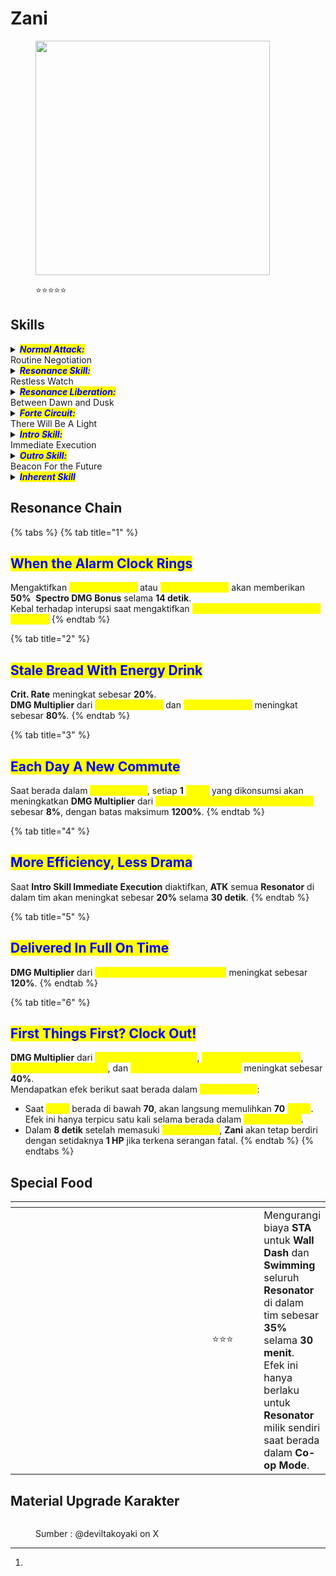 # Zani

<figure><img src="https://i.postimg.cc/HW2vrTjh/zani.png" alt="" width="375"><figcaption><p><span data-gb-custom-inline data-tag="emoji" data-code="2b50">⭐</span><span data-gb-custom-inline data-tag="emoji" data-code="2b50">⭐</span><span data-gb-custom-inline data-tag="emoji" data-code="2b50">⭐</span><span data-gb-custom-inline data-tag="emoji" data-code="2b50">⭐</span><span data-gb-custom-inline data-tag="emoji" data-code="2b50">⭐</span></p></figcaption></figure>

## Skills

<details>

<summary><em><mark style="color:blue;"><strong>Normal Attack:</strong></mark></em><br>Routine Negotiation</summary>

<mark style="color:blue;">**Basic Attack**</mark>\
Melakukan hingga **4** serangan berturut-turut untuk <img src="https://wuthering.wiki/img/element_5.png" alt="" data-size="line"> **Spectro DMG.**\
Setelah melakukan **Basic Attack Stage 3**, dapat menekan **Normal Attack** pada waktu yang tepat untuk melakukan <mark style="color:yellow;">**Basic Attack Breakthrough**</mark>, lalu melanjutkan ke **Basic Attack Stage 4** dengan menekan **Normal Attack** lagi.\
Setelah **Basic Attack Stage 3**, **Basic Attack Stage 4** juga dapat diaktifkan dengan melakukan **dodging (menghindar)**, lalu menekan **Normal Attack** dalam waktu tertentu setelah **Basic Attack Stage 3**.\
\
<mark style="color:blue;">**Heavy Attack**</mark>\
Mengonsumsi **STA** untuk menyerang target, memberikan <img src="https://wuthering.wiki/img/element_5.png" alt="" data-size="line"> **Spectro DMG.**\
Menekan **Normal Attack** dalam waktu tertentu dapat melakukan **Basic Attack Stage 3**.\
\
<mark style="color:blue;">**Mid-air Attack**</mark>\
Mengonsumsi **STA** untuk melakukan **plunging attack**, memberikan <img src="https://wuthering.wiki/img/element_5.png" alt="" data-size="line"> **Spectro DMG**.\
Menekan **Normal Attack** dalam waktu tertentu dapat melakukan **Basic Attack Stage 3**.\
\
<mark style="color:blue;">**Dodge Counter**</mark>\
Menekan **Normal Attack** dalam waktu tertentu setelah berhasil melakukan **dodge (menghindar)** untuk menyerang target, memberikan <img src="https://wuthering.wiki/img/element_5.png" alt="" data-size="line"> **Spectro DMG**.\
Setelah itu, menekan **Normal Attack** pada waktu yang tepat akan mengaktifkan **Basic Attack Breakthrough**.\
Jika **Dodge Counter** tidak dilanjutkan dengan **Basic Attack Stage 4**, dapat menekan **Normal Attack** di darat dalam waktu tertentu untuk mengaktifkan **Basic Attack Stage 4**.

</details>

<details>

<summary><em><mark style="color:blue;"><strong>Resonance Skill:</strong></mark></em><br>Restless Watch</summary>

<mark style="color:blue;">**Standard Defense Protocol**</mark>\
Menyerang target untuk memberikan <img src="https://wuthering.wiki/img/element_5.png" alt="" data-size="line"> **Spectro DMG** dan memasuki posisi bertahan (**block stance**).\
Status ini akan berakhir lebih cepat jika **Zani** diganti keluar dari medan pertempuran.\
Menekan **Normal Attack** dalam waktu tertentu dapat melakukan **Basic Attack Stage 3**, memulihkan **10** poin <mark style="color:yellow;">**Redundant Energy**</mark> dan menyebabkan efek <mark style="color:yellow;">**Stagnate**</mark> pada target saat terkena serangan.\
Saat menerima serangan dari musuh dalam posisi bertahan, serangan tersebut akan mengurangi **100% DMG** yang diterima dan memberikan efek <mark style="color:yellow;">**Stagnate**</mark> ke target di sekitar, lalu mengaktifkan <mark style="color:yellow;">**Resonance Skill Pinpoint Strike**</mark>, memberikan memberikan <img src="https://wuthering.wiki/img/element_5.png" alt="" data-size="line"> **Spectro DMG** serta mengurangi **Vibration Strength** mereka sebesar **5%**.\
**DMG** yang diterima oleh **Zani** juga dikurangi sebesar **30%** selama **2 detik** setelahnya.

<mark style="color:blue;">**Crisis Response Protocol**</mark>\
Saat **Zani** tidak berada dalam <mark style="color:yellow;">**Inferno Mode**</mark> dan memiliki <mark style="color:yellow;">**Redundant Energy**</mark> penuh, **Resonance Skill** miliknya akan digantikan menjadi <mark style="color:yellow;">**Resonance Skill Crisis Response Protocol**</mark>.\
Menahan tombol **Resonance Skill** akan membuat **Zani** memasuki <mark style="color:yellow;">**Ready Stance**</mark>. Selama berada di <mark style="color:yellow;">**Ready Stance**</mark>, **Zani** kebal terhadap interupsi. Status ini akan berakhir lebih cepat jika **Zani** diganti keluar dari medan pertempuran.\
Setelah melepaskan tombol **Resonance Skill** atau saat durasi stance berakhir, semua <mark style="color:yellow;">**Redundant Energy**</mark> akan dikonsumsi untuk mengaktifkan <mark style="color:yellow;">**Targeted Action**</mark>, memberikan <img src="https://wuthering.wiki/img/element_5.png" alt="" data-size="line"> **Spectro DMG**.\
Jika terkena serangan musuh saat berada di <mark style="color:yellow;">**Ready Stance**</mark>, serangan tersebut akan mengurangi **100% DMG** yang diterima dan semua <mark style="color:yellow;">**Redundant Energy**</mark> akan dikonsumsi untuk mengaktifkan <mark style="color:yellow;">**Forcible Riposte**</mark>, memberikan <img src="https://wuthering.wiki/img/element_5.png" alt="" data-size="line"> **Spectro DMG,** menyebabkan efek **Stagnate** pada target, serta mengurangi **Vibration Strength** mereka sebesar **5%**.\
**DMG** yang diterima oleh **Zani** juga dikurangi sebesar **30%** selama **2 detik** setelahnya.\
Mengaktifkan <mark style="color:yellow;">**Targeted Action**</mark> atau <mark style="color:yellow;">**Forcible Riposte**</mark> akan memberikan satu stack <mark style="color:yellow;">**Heliacal Ember**</mark> kepada target saat terkena serangan dan memulihkan <mark style="color:yellow;">**Blaze**</mark> sebelum masuk ke <mark style="color:yellow;">mode</mark> <mark style="color:yellow;"></mark><mark style="color:yellow;">**Sunburst**</mark>.

<mark style="color:blue;">**Sunburst**</mark>\
<img src="https://wuthering.wiki/img/fettericon_11.png" alt="" data-size="line"> **Spectro Frazzle DMG** yang diberikan oleh **Zani** kepada target akan diperkuat sebesar **20%**.&#x20;

</details>

<details>

<summary><em><mark style="color:blue;"><strong>Resonance Liberation:</strong></mark></em><br>Between Dawn and Dusk</summary>

<mark style="color:blue;">**Rekindle**</mark>\
Memberikan <img src="https://wuthering.wiki/img/element_5.png" alt="" data-size="line"> **Spectro DMG** dan memasuki <mark style="color:yellow;">**Inferno Mode**</mark>, meningkatkan <mark style="color:yellow;">**Max Blaze**</mark> dari **100** menjadi **150** serta memberikan **50** <mark style="color:yellow;">**Blaze**</mark>.\
Saat berada dalam <mark style="color:yellow;">**Inferno Mode**</mark>, **DMG Multiplier** dari **Basic Attack** akan meningkat.

<mark style="color:blue;">**The Last Stand**</mark>\
Saat berada dalam <mark style="color:yellow;">**Inferno Mode**</mark>, <mark style="color:yellow;">**Resonance Liberation The Last Stand**</mark> akan tersedia ketika <mark style="color:yellow;">**Blaze**</mark> berada di bawah **30** atau setelah **8 detik** dalam <mark style="color:yellow;">**Inferno Mode**</mark>.\
Mengaktifkan <mark style="color:yellow;">**Resonance Liberation The Last Stand**</mark> akan memberikan Memberikan <img src="https://wuthering.wiki/img/element_5.png" alt="" data-size="line"> **Spectro DMG** dan mengakhiri <mark style="color:yellow;">**Inferno Mode**</mark>.

</details>

<details>

<summary><em><mark style="color:blue;"><strong>Forte Circuit:</strong></mark></em><br>There Will Be A Light</summary>

<mark style="color:blue;">**Heliacal Ember**</mark>\
Saat **Zani** berada di dalam tim dan **Resonator** terdekat memberikan <img src="https://wuthering.wiki/img/fettericon_11.png" alt="" data-size="line"> **Spectro Frazzle** kepada target, semua stack <img src="https://wuthering.wiki/img/fettericon_11.png" alt="" data-size="line"> **Spectro Frazzle** akan langsung dikonsumsi dan **DMG** yang sesuai akan terpicu, lalu <img src="https://wuthering.wiki/img/fettericon_11.png" alt="" data-size="line"> **Spectro Frazzle** tersebut akan dikonversi menjadi jumlah <mark style="color:yellow;">**Heliacal Embers**</mark> yang sama.\
Setiap kali konversi terjadi, **Zani** akan mendapatkan <mark style="color:yellow;">**Blaze**</mark> berdasarkan jumlah stack <mark style="color:yellow;">**Heliacal Embers**</mark> yang diberikan.\
<mark style="color:yellow;">**Heliacal Ember**</mark> memiliki batas maksimum **60** stack, dengan setiap stack bertahan selama **6 detik**.\
Stack <mark style="color:yellow;">**Heliacal Embers**</mark> juga dihitung sebagai stack <img src="https://wuthering.wiki/img/fettericon_11.png" alt="" data-size="line"> **Spectro Frazzle** untuk efek **Eternal Radiance Sonata**.

<mark style="color:blue;">**Scorching Light**</mark>\
Saat **Zani** berada dalam <mark style="color:yellow;">**Inferno Mode**</mark>, <mark style="color:yellow;">**Heavy Slash - Daybreak**</mark>, <mark style="color:yellow;">**Heavy Slash - Dawning**</mark>, <mark style="color:yellow;">**Heavy Slash - Nightfall**</mark>, dan <mark style="color:yellow;">**Heavy Slash - Lightsmash**</mark> akan tersedia, yang Memberikan <img src="https://wuthering.wiki/img/element_5.png" alt="" data-size="line"> **Spectro DMG** dan dianggap sebagai **Heavy Attack DMG** sekaligus <img src="https://wuthering.wiki/img/fettericon_11.png" alt="" data-size="line"> **Spectro Frazzle DMG**.\
Saat <mark style="color:yellow;">**Blaze**</mark> lebih dari **30**, <mark style="color:yellow;">**Resonance Skill Standard Defense Protocol**</mark> akan digantikan menjadi <mark style="color:yellow;">**Resonance Skill Scorching Light**</mark>.\
Menahan tombol **Resonance Skill** akan membuat **Zani** memasuki <mark style="color:yellow;">**Ready Stance**</mark>, di mana **Zani** kebal terhadap interupsi. Status ini akan berakhir lebih cepat jika **Zani** diganti keluar dari medan pertempuran.\
Melepaskan tombol **Resonance Skill** akan mengonsumsi <mark style="color:yellow;">**Blaze**</mark> untuk melakukan <mark style="color:yellow;">**Heavy Slash - Daybreak**</mark>.\
Jika terkena serangan dalam waktu tertentu setelah memasuki <mark style="color:yellow;">**Ready Stance**</mark>, serangan tersebut akan mengurangi **100% DMG** yang diterima dan menyebabkan efek [<mark style="color:yellow;">**Stagnate**</mark>](#user-content-fn-1)[^1] pada target di sekitar, lalu mengaktifkan <mark style="color:yellow;">**Heavy Slash - Lightsmash**</mark>, mengonsumsi <mark style="color:yellow;">**Blaze**</mark> serta mengurangi **Vibration Strength** mereka sebesar **10%**.\
**DMG** yang diterima dalam **2 detik** berikutnya juga akan dikurangi sebesar **30%**.\
Setelah mengaktifkan <mark style="color:yellow;">**Heavy Slash - Lightsmash**</mark>, **Basic Attack** akan digantikan dengan <mark style="color:yellow;">**Heavy Slash - Nightfall**</mark>, yang mengonsumsi hingga **40** <mark style="color:yellow;">**Blaze**</mark> saat mengenai target, dengan setiap <mark style="color:yellow;">**Blaze**</mark> meningkatkan **DMG Multiplier** dari <mark style="color:yellow;">**Heavy Slash - Nightfall**</mark>.\
Saat <mark style="color:yellow;">**Ready Stance**</mark> berakhir, <mark style="color:yellow;">**Heavy Slash - Nightfall**</mark> akan langsung diaktifkan.\
Saat <mark style="color:yellow;">**Blaze**</mark> lebih dari **30**, **Basic Attack** akan digantikan dengan <mark style="color:yellow;">**Heavy Slash - Daybreak**</mark>. Setelah memasuki <mark style="color:yellow;">**Inferno Mode**</mark>, mengaktifkan **Basic Attack** akan langsung menggantikan **Basic Attack** saat ini dengan <mark style="color:yellow;">**Resonance Skill Scorching Light**</mark>.\
Menahan **Basic Attack** akan membuat **Zani** memasuki <mark style="color:yellow;">**Ready Stance**</mark>.\
Setelah melakukan <mark style="color:yellow;">**Heavy Slash - Daybreak**</mark>, **Basic Attack** akan digantikan dengan <mark style="color:yellow;">**Heavy Slash - Dawning**</mark> jika **Zani** memiliki lebih dari **30** <mark style="color:yellow;">**Blaze**</mark>.\
<mark style="color:yellow;">**Heavy Slash - Dawning**</mark> akan mengonsumsi <mark style="color:yellow;">**Blaze**</mark>.\
Setelah melakukan <mark style="color:yellow;">**Heavy Slash - Dawning**</mark>, **Basic Attack** akan digantikan dengan <mark style="color:yellow;">**Heavy Slash - Nightfall**</mark>.\
Jika **Basic Attack** tidak digantikan dengan <mark style="color:yellow;">**Heavy Slash - Nightfall**</mark> setelah berhasil melakukan **dodge (menghindar)**, dapat menekan **Normal Attack** dalam waktu tertentu untuk melakukan <mark style="color:yellow;">**Heavy Slash - Lightsmash**</mark> dengan biaya <mark style="color:yellow;">**Blaze**</mark>.

<mark style="color:blue;">**Redundant Energy**</mark>\
**Zani** dapat menyimpan hingga **100** <mark style="color:yellow;">**Redundant Energy**</mark>.\
<mark style="color:yellow;">**Redundant Energy**</mark> diperoleh saat **Normal Attack** mengenai target.\
<mark style="color:yellow;">**Redundant Energy**</mark> diperoleh saat <mark style="color:yellow;">**Intro Skill Immediate Execution**</mark> mengenai target.\
<mark style="color:yellow;">**Redundant Energy**</mark> diperoleh saat mengaktifkan <mark style="color:yellow;">**Resonance Skill Standard Defense Protocol**</mark>.\
<mark style="color:yellow;">**Redundant Energy**</mark> diperoleh saat mengaktifkan <mark style="color:yellow;">**Pinpoint Strike**</mark>.\
<mark style="color:yellow;">**Redundant Energy**</mark> tidak dapat diperoleh saat berada dalam <mark style="color:yellow;">**Inferno Mode**</mark>.

<mark style="color:blue;">**Blaze**</mark>\
<mark style="color:yellow;">**Blaze**</mark> dibatasi hingga **100** saat tidak berada dalam <mark style="color:yellow;">**Inferno Mode**</mark>.\
<mark style="color:yellow;">**Blaze**</mark> dibatasi hingga **150** saat berada dalam <mark style="color:yellow;">**Inferno Mode**</mark>.\
Mengaktifkan <mark style="color:yellow;">**Targeted Action**</mark> atau <mark style="color:yellow;">**Forcible Riposte**</mark> akan memberikan **10** <mark style="color:yellow;">**Blaze**</mark> .\
Setiap stack <mark style="color:yellow;">**Heliacal Ember**</mark> yang dikonversi dari <img src="https://wuthering.wiki/img/fettericon_11.png" alt="" data-size="line"> **Spectro Frazzle** akan memberikan **5** <mark style="color:yellow;">**Blaze**</mark> .\
Mengaktifkan <mark style="color:yellow;">**Resonance Liberation Rekindle**</mark> akan memberikan **50** <mark style="color:yellow;">**Blaze**</mark> .\


</details>

<details>

<summary><em><mark style="color:blue;"><strong>Intro Skill:</strong></mark></em><br>Immediate Execution</summary>

Menyerang musuh, memberikan <img src="https://wuthering.wiki/img/element_5.png" alt="" data-size="line"> **Spectro DMG**.

</details>

<details>

<summary><em><mark style="color:blue;"><strong>Outro Skill:</strong></mark></em><br>Beacon For the Future</summary>

Menyerang target, memberikan <img src="https://wuthering.wiki/img/element_5.png" alt="" data-size="line"> **Spectro DMG** sebesar **150%** dari **ATK** milik **Zani** dan menghapus semua stack <mark style="color:yellow;">**Heliacal Ember**</mark> yang diberikan kepada target.\
Setiap stack akan meningkatkan **DMG** yang diberikan sebesar **10%**.\
**DMG** ini dianggap sebagai <img src="https://wuthering.wiki/img/fettericon_11.png" alt="" data-size="line"> **Spectro Frazzle**.\
<img src="https://wuthering.wiki/img/element_5.png" alt="" data-size="line"> **Spectro DMG** yang diberikan oleh **Resonator** lain di dalam tim kepada target yang ditandai oleh <mark style="color:yellow;">**Heliacal Ember**</mark> akan diperkuat sebesar **20%** selama **20 detik**.

</details>

<details>

<summary><em><mark style="color:blue;"><strong>Inherent Skill</strong></mark></em></summary>

<mark style="color:blue;">**Quick Response**</mark>\
Mengaktifkan <mark style="color:yellow;">**Intro Skill Immediate Execution**</mark> memberikan **12%** <img src="https://wuthering.wiki/img/element_5.png" alt="" data-size="line"> **Spectro DMG Bonus** selama **14 detik**.

<mark style="color:blue;">**Fear No Pain**</mark>\
Saat berada dalam <mark style="color:yellow;">**Ready Stance**</mark>, semua **DMG** yang diterima dikurangi sebesar **40%**.

</details>

## Resonance Chain

{% tabs %}
{% tab title="1" %}
## <mark style="color:blue;">When the Alarm Clock Rings</mark>

Mengaktifkan <mark style="color:yellow;">**Targeted Action**</mark> atau <mark style="color:yellow;">**Forcible Riposte**</mark> akan memberikan **50%** <img src="https://wuthering.wiki/img/element_5.png" alt="" data-size="line"> **Spectro DMG Bonus** selama **14 detik**.\
Kebal terhadap interupsi saat mengaktifkan <mark style="color:yellow;">**Resonance Skill Heavy Slash - Nightfall**</mark><mark style="color:yellow;">.</mark>
{% endtab %}

{% tab title="2" %}
## <mark style="color:blue;">Stale Bread With Energy Drink</mark>

**Crit. Rate** meningkat sebesar **20%**.\
**DMG Multiplier** dari <mark style="color:yellow;">**Targeted Action**</mark> dan <mark style="color:yellow;">**Forcible Riposte**</mark> meningkat sebesar **80%**.
{% endtab %}

{% tab title="3" %}
## <mark style="color:blue;">Each Day A New Commute</mark>

Saat berada dalam <mark style="color:yellow;">**Inferno Mode**</mark>, setiap **1** <mark style="color:yellow;">**Blaze**</mark> yang dikonsumsi akan meningkatkan **DMG Multiplier** dari <mark style="color:yellow;">**Resonance Liberation The Last Stand**</mark> sebesar **8%**, dengan batas maksimum **1200%**.
{% endtab %}

{% tab title="4" %}
## <mark style="color:blue;">More Efficiency, Less Drama</mark>

Saat **Intro Skill Immediate Execution** diaktifkan, **ATK** semua **Resonator** di dalam tim akan meningkat sebesar **20%** selama **30 detik**.
{% endtab %}

{% tab title="5" %}
## <mark style="color:blue;">Delivered In Full On Time</mark>

**DMG Multiplier** dari <mark style="color:yellow;">**Resonance Liberation Rekindle**</mark> meningkat sebesar **120%**.
{% endtab %}

{% tab title="6" %}
## <mark style="color:blue;">First Things First? Clock Out!</mark>

**DMG Multiplier** dari <mark style="color:yellow;">**Heavy Slash - Daybreak**</mark>, <mark style="color:yellow;">**Heavy Slash - Dawning**</mark>, <mark style="color:yellow;">**Heavy Slash - Nightfall**</mark>, dan <mark style="color:yellow;">**Heavy Slash - Lightsmash**</mark> meningkat sebesar **40%**.\
Mendapatkan efek berikut saat berada dalam <mark style="color:yellow;">**Inferno Mode**</mark>:

* Saat <mark style="color:yellow;">**Blaze**</mark> berada di bawah **70**, akan langsung memulihkan **70** <mark style="color:yellow;">**Blaze**</mark>. Efek ini hanya terpicu satu kali selama berada dalam <mark style="color:yellow;">**Inferno Mode**</mark>.
* Dalam **8 detik** setelah memasuki <mark style="color:yellow;">**Inferno Mode**</mark>, **Zani** akan tetap berdiri dengan setidaknya **1 HP** jika terkena serangan fatal.
{% endtab %}
{% endtabs %}

## Special Food

<table data-header-hidden><thead><tr><th width="267"></th><th width="100" align="center"></th><th></th></tr></thead><tbody><tr><td><img src="https://wuthering.wiki/img/item_80001044.png" alt=""></td><td align="center"><span data-gb-custom-inline data-tag="emoji" data-code="2b50">⭐</span><span data-gb-custom-inline data-tag="emoji" data-code="2b50">⭐</span><span data-gb-custom-inline data-tag="emoji" data-code="2b50">⭐</span></td><td>Mengurangi biaya <strong>STA</strong> untuk <strong>Wall Dash</strong> dan <strong>Swimming</strong> seluruh <strong>Resonator</strong> di dalam tim sebesar <strong>35%</strong> selama <strong>30 menit</strong>.<br>Efek ini hanya berlaku untuk <strong>Resonator</strong> milik sendiri saat berada dalam <strong>Co-op Mode</strong>.</td></tr></tbody></table>

## Material Upgrade Karakter

<figure><img src="https://i.postimg.cc/X7zkGTv0/zani.jpg" alt=""><figcaption><p>Sumber :  @deviltakoyaki on X</p></figcaption></figure>



[^1]: 
